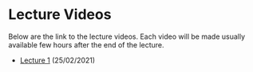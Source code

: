# Lecture Videos

Below are the link to the lecture videos. Each video will be made usually available few hours after the end of the lecture.

- [Lecture 1](https://unipiit.sharepoint.com/sites/a__td_47260/Shared%20Documents/General/Lecture%20Videos/Lecture02_02252021.mp4) (25/02/2021)
